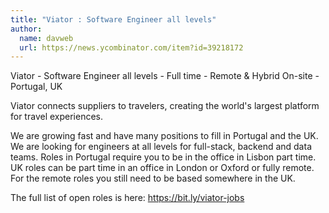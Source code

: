 ```yaml
---
title: "Viator : Software Engineer all levels"
author:
  name: davweb
  url: https://news.ycombinator.com/item?id=39218172
---
```

Viator - Software Engineer all levels - Full time - Remote &amp; Hybrid On-site - Portugal, UK

Viator connects suppliers to travelers, creating the world&#x27;s largest platform for travel experiences.

We are growing fast and have many positions to fill in Portugal and the UK.  We are looking for engineers at all levels for full-stack, backend and data teams.  Roles in Portugal require you to be in the office in Lisbon part time.  UK roles can be part time in an office in London or Oxford or fully remote. For the remote roles you still need to be based somewhere in the UK.

The full list of open roles is here: <a href="https:&#x2F;&#x2F;bit.ly&#x2F;viator-jobs" rel="nofollow">https:&#x2F;&#x2F;bit.ly&#x2F;viator-jobs</a>
